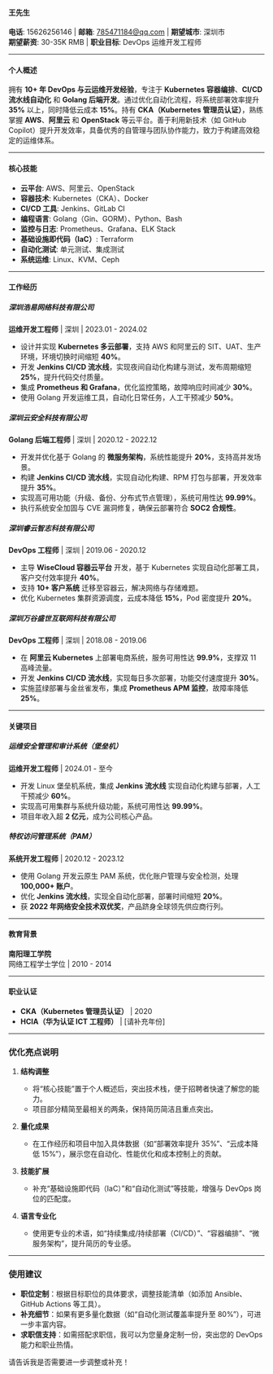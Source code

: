 
#### 王先生  
**电话**: 15626256146 | **邮箱**: 785471184@qq.com | **期望城市**: 深圳市  
**期望薪资**: 30-35K RMB | **职业目标**: DevOps 运维开发工程师  

---

#### 个人概述  
拥有 **10+ 年 DevOps 与云运维开发经验**，专注于 **Kubernetes 容器编排**、**CI/CD 流水线自动化** 和 **Golang 后端开发**。通过优化自动化流程，将系统部署效率提升 **35%** 以上，同时降低云成本 **15%**。持有 **CKA（Kubernetes 管理员认证）**，熟练掌握 **AWS**、**阿里云** 和 **OpenStack** 等云平台。善于利用新技术（如 GitHub Copilot）提升开发效率，具备优秀的自管理与团队协作能力，致力于构建高效稳定的运维体系。

---

#### 核心技能  
- **云平台**: AWS、阿里云、OpenStack  
- **容器技术**: Kubernetes（CKA）、Docker  
- **CI/CD 工具**: Jenkins、GitLab CI  
- **编程语言**: Golang（Gin、GORM）、Python、Bash  
- **监控与日志**: Prometheus、Grafana、ELK Stack  
- **基础设施即代码（IaC）**: Terraform  
- **自动化测试**: 单元测试、集成测试  
- **系统运维**: Linux、KVM、Ceph  

---

#### 工作经历  

##### 深圳浩易网络科技有限公司  
**运维开发工程师** | 深圳 | 2023.01 - 2024.02  
- 设计并实现 **Kubernetes 多云部署**，支持 AWS 和阿里云的 SIT、UAT、生产环境，环境切换时间缩短 **40%**。  
- 开发 **Jenkins CI/CD 流水线**，实现夜间自动化构建与测试，发布周期缩短 **25%**，提升代码交付质量。  
- 集成 **Prometheus 和 Grafana**，优化监控策略，故障响应时间减少 **30%**。  
- 使用 Golang 开发运维工具，自动化日常任务，人工干预减少 **50%**。

##### 深圳云安全科技有限公司  
**Golang 后端工程师** | 深圳 | 2020.12 - 2022.12  
- 开发并优化基于 Golang 的 **微服务架构**，系统性能提升 **20%**，支持高并发场景。  
- 构建 **Jenkins CI/CD 流水线**，实现自动化构建、RPM 打包与部署，开发效率提升 **35%**。  
- 实现高可用功能（升级、备份、分布式节点管理），系统可用性达 **99.99%**。  
- 执行系统安全加固与 CVE 漏洞修复，确保云部署符合 **SOC2 合规性**。

##### 深圳睿云智志科技有限公司  
**DevOps 工程师** | 深圳 | 2019.06 - 2020.12  
- 主导 **WiseCloud 容器云平台** 开发，基于 Kubernetes 实现自动化部署工具，客户交付效率提升 **40%**。  
- 支持 **10+ 客户系统** 迁移至容器云，解决网络与存储难题。  
- 优化 Kubernetes 集群资源调度，云成本降低 **15%**，Pod 密度提升 **20%**。

##### 深圳万谷盛世互联网科技有限公司  
**DevOps 工程师** | 深圳 | 2018.08 - 2019.06  
- 在 **阿里云 Kubernetes** 上部署电商系统，服务可用性达 **99.9%**，支撑双 11 高峰流量。  
- 开发 **Jenkins CI/CD 流水线**，实现每日多次部署，功能交付速度提升 **30%**。  
- 实施蓝绿部署与金丝雀发布，集成 **Prometheus APM 监控**，故障率降低 **25%**。

---

#### 关键项目  

##### 运维安全管理和审计系统（堡垒机）  
**运维开发工程师** | 2024.01 - 至今  
- 开发 Linux 堡垒机系统，集成 **Jenkins 流水线** 实现自动化构建与部署，人工干预减少 **60%**。  
- 实现高可用集群与系统升级功能，系统可用性达 **99.99%**。  
- 项目年收入超 **2 亿元**，成为公司核心产品。

##### 特权访问管理系统（PAM）  
**系统开发工程师** | 2020.12 - 2023.12  
- 使用 Golang 开发云原生 PAM 系统，优化账户管理与安全检测，处理 **100,000+ 账户**。  
- 优化 **Jenkins 流水线**，实现全自动化部署，部署时间缩短 **20%**。  
- 获 **2022 年网络安全技术双优奖**，产品跻身全球领先供应商行列。

---

#### 教育背景  
**南阳理工学院**  
网络工程学士学位 | 2010 - 2014  

---

#### 职业认证  
- **CKA（Kubernetes 管理员认证）** | 2020  
- **HCIA（华为认证 ICT 工程师）** | [请补充年份]  

---

### 优化亮点说明  
1. **结构调整**  
   - 将“核心技能”置于个人概述后，突出技术栈，便于招聘者快速了解您的能力。  
   - 项目部分精简至最相关的两条，保持简历简洁且重点突出。

2. **量化成果**  
   - 在工作经历和项目中加入具体数据（如“部署效率提升 35%”、“云成本降低 15%”），展示您在自动化、性能优化和成本控制上的贡献。

3. **技能扩展**  
   - 补充“基础设施即代码（IaC）”和“自动化测试”等技能，增强与 DevOps 岗位的匹配度。

4. **语言专业化**  
   - 使用更专业的术语，如“持续集成/持续部署（CI/CD）”、“容器编排”、“微服务架构”，提升简历的专业感。

---

### 使用建议  
- **职位定制**：根据目标职位的具体要求，调整技能清单（如添加 Ansible、GitHub Actions 等工具）。  
- **补充细节**：如果有更多量化数据（如“自动化测试覆盖率提升至 80%”），可进一步丰富内容。  
- **求职信支持**：如需搭配求职信，我可以为您量身定制一份，突出您的 DevOps 能力和职业热情。  

请告诉我是否需要进一步调整或补充！